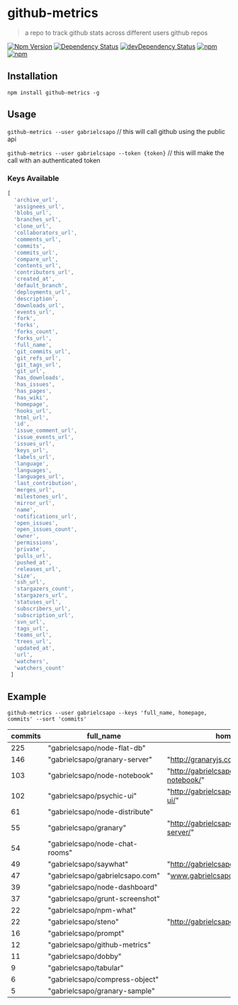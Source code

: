 # github-metrics
> a repo to track github stats across different users github repos

[![Npm Version](https://img.shields.io/npm/v/github-metrics.svg)](https://www.npmjs.com/package/github-metrics)
[![Dependency Status](https://david-dm.org/gabrielcsapo/github-metrics.svg)](https://david-dm.org/gabrielcsapo/github-metrics)
[![devDependency Status](https://david-dm.org/gabrielcsapo/github-metrics/dev-status.svg)](https://david-dm.org/gabrielcsapo/github-metrics#info=devDependencies)
[![npm](https://img.shields.io/npm/dt/github-metrics.svg)]()
[![npm](https://img.shields.io/npm/dm/github-metrics.svg)]()

## Installation

`npm install github-metrics -g`

## Usage

`github-metrics --user gabrielcsapo` // this will call github using the public api

`github-metrics --user gabrielcsapo --token {token}` // this will make the call with an authenticated token

### Keys Available

```javascript
[
  'archive_url',
  'assignees_url',
  'blobs_url',
  'branches_url',
  'clone_url',
  'collaborators_url',
  'comments_url',
  'commits',
  'commits_url',
  'compare_url',
  'contents_url',
  'contributors_url',
  'created_at',
  'default_branch',
  'deployments_url',
  'description',
  'downloads_url',
  'events_url',
  'fork',
  'forks',
  'forks_count',
  'forks_url',
  'full_name',
  'git_commits_url',
  'git_refs_url',
  'git_tags_url',
  'git_url',
  'has_downloads',
  'has_issues',
  'has_pages',
  'has_wiki',
  'homepage',
  'hooks_url',
  'html_url',
  'id',
  'issue_comment_url',
  'issue_events_url',
  'issues_url',
  'keys_url',
  'labels_url',
  'language',
  'languages',
  'languages_url',
  'last_contribution',
  'merges_url',
  'milestones_url',
  'mirror_url',
  'name',
  'notifications_url',
  'open_issues',
  'open_issues_count',
  'owner',
  'permissions',
  'private',
  'pulls_url',
  'pushed_at',
  'releases_url',
  'size',
  'ssh_url',
  'stargazers_count',
  'stargazers_url',
  'statuses_url',
  'subscribers_url',
  'subscription_url',
  'svn_url',
  'tags_url',
  'teams_url',
  'trees_url',
  'updated_at',
  'url',
  'watchers',
  'watchers_count'
 ]
 ```

## Example

`github-metrics --user gabrielcsapo --keys 'full_name, homepage, commits' --sort 'commits'`

| commits | full_name                       | homepage                                        |
| ------- | ------------------------------- | ----------------------------------------------- |
| 225     | "gabrielcsapo/node-flat-db"     |                                                 |
| 146     | "gabrielcsapo/granary-server"   | "http://granaryjs.com"                          |
| 103     | "gabrielcsapo/node-notebook"    | "http://gabrielcsapo.github.io/node-notebook/"  |
| 102     | "gabrielcsapo/psychic-ui"       | "http://gabrielcsapo.github.io/psychic-ui/"     |
| 61      | "gabrielcsapo/node-distribute"  |                                                 |
| 55      | "gabrielcsapo/granary"          | "http://gabrielcsapo.github.io/granary-server/" |
| 54      | "gabrielcsapo/node-chat-rooms"  |                                                 |
| 49      | "gabrielcsapo/saywhat"          | "http://gabrielcsapo.github.io/saywhat/"        |
| 47      | "gabrielcsapo/gabrielcsapo.com" | "www.gabrielcsapo.com"                          |
| 39      | "gabrielcsapo/node-dashboard"   |                                                 |
| 37      | "gabrielcsapo/grunt-screenshot" |                                                 |
| 22      | "gabrielcsapo/npm-what"         |                                                 |
| 22      | "gabrielcsapo/steno"            | "http://gabrielcsapo.github.io/steno/"          |
| 16      | "gabrielcsapo/prompt"           |                                                 |
| 12      | "gabrielcsapo/github-metrics"   |                                                 |
| 11      | "gabrielcsapo/dobby"            |                                                 |
| 9       | "gabrielcsapo/tabular"          |                                                 |
| 6       | "gabrielcsapo/compress-object"  |                                                 |
| 5       | "gabrielcsapo/granary-sample"   |                                                 |
